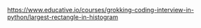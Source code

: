 https://www.educative.io/courses/grokking-coding-interview-in-python/largest-rectangle-in-histogram
